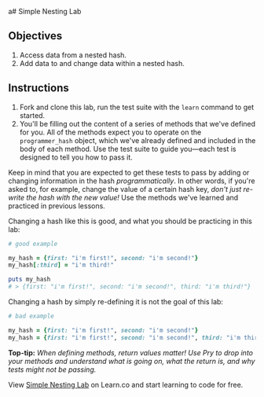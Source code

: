 a# Simple Nesting Lab

## Objectives

1. Access data from a nested hash.
2. Add data to and change data within a nested hash.

## Instructions

1. Fork and clone this lab, run the test suite with the `learn` command to get started. 
2. You'll be filling out the content of a series of methods that we've defined for you. All of the methods expect you to operate on the `programmer_hash` object, which we've already defined and included in the body of each method. Use the test suite to guide you—each test is designed to tell you how to pass it. 

Keep in mind that you are expected to get these tests to pass by adding or changing information in the hash *programmatically*. In other words, if you're asked to, for example, change the value of a certain hash key, *don't just re-write the hash with the new value!* Use the methods we've learned and practiced in previous lessons.

Changing a hash like this is good, and what you should be practicing in this lab: 

```ruby
# good example

my_hash = {first: "i'm first!", second: "i'm second!"}
my_hash[:third] = "i'm third!"

puts my_hash
# > {first: "i'm first!", second: "i'm second!", third: "i'm third!"}
```

Changing a hash by simply re-defining it is not the goal of this lab: 

```ruby
# bad example

my_hash = {first: "i'm first!", second: "i'm second!"}
my_hash = {first: "i'm first!", second: "i'm second!", third: "i'm third!"}
```


**Top-tip:** *When defining methods, return values matter! Use Pry to drop into your methods and understand what is going on, what the return is, and why tests might not be passing.* 

<p data-visibility='hidden'>View <a href='https://learn.co/lessons/simple-nesting' title='Simple Nesting Lab'>Simple Nesting Lab</a> on Learn.co and start learning to code for free.</p>
